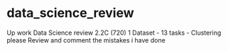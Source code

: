 # data_science_review
Up work Data Science review 2.2C (720) 1 Dataset - 13 tasks - Clustering
please Review and comment the mistakes i have done
